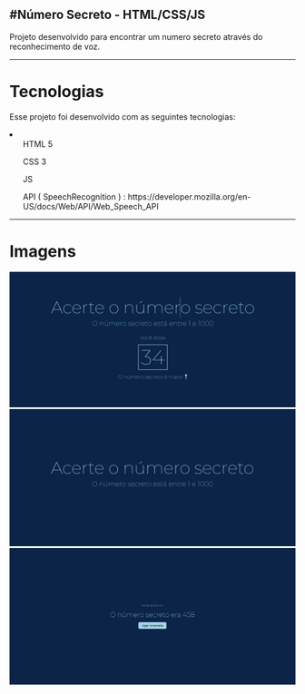 #Número Secreto - HTML/CSS/JS
-------------------------------------------------------------------------------

<p>Projeto desenvolvido para encontrar um numero secreto através do reconhecimento de voz.<p>

_________________________________________________________________________________

<h1>Tecnologias </h1>

<p>Esse projeto foi desenvolvido com as seguintes tecnologias:</p>

 <li>
        <ul>HTML 5</ul>
        <ul>CSS 3</ul>
        <ul>JS</ul>
        <ul>API ( SpeechRecognition ) :
            https://developer.mozilla.org/en-US/docs/Web/API/Web_Speech_API</ul>
    </li>


_________________________________________________________________________________

<h1>Imagens</h1>


<img src="./style/img/ex1.png">
<img src="./style/img/ex2.jpg">
<img src="./style/img/ex3.jpg">
